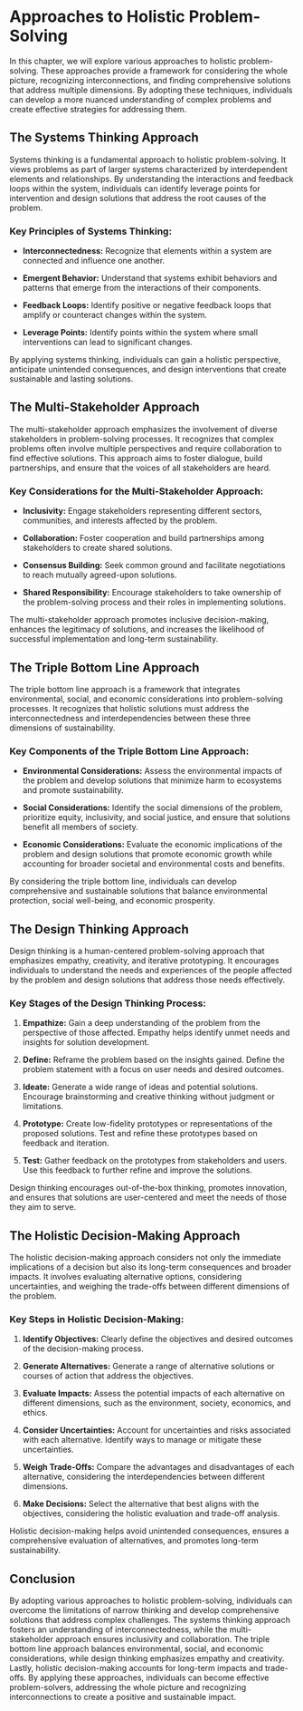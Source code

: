 Approaches to Holistic Problem-Solving
=================================================

In this chapter, we will explore various approaches to holistic problem-solving. These approaches provide a framework for considering the whole picture, recognizing interconnections, and finding comprehensive solutions that address multiple dimensions. By adopting these techniques, individuals can develop a more nuanced understanding of complex problems and create effective strategies for addressing them.

The Systems Thinking Approach
-----------------------------

Systems thinking is a fundamental approach to holistic problem-solving. It views problems as part of larger systems characterized by interdependent elements and relationships. By understanding the interactions and feedback loops within the system, individuals can identify leverage points for intervention and design solutions that address the root causes of the problem.

### Key Principles of Systems Thinking:

* **Interconnectedness:** Recognize that elements within a system are connected and influence one another.

* **Emergent Behavior:** Understand that systems exhibit behaviors and patterns that emerge from the interactions of their components.

* **Feedback Loops:** Identify positive or negative feedback loops that amplify or counteract changes within the system.

* **Leverage Points:** Identify points within the system where small interventions can lead to significant changes.

By applying systems thinking, individuals can gain a holistic perspective, anticipate unintended consequences, and design interventions that create sustainable and lasting solutions.

The Multi-Stakeholder Approach
------------------------------

The multi-stakeholder approach emphasizes the involvement of diverse stakeholders in problem-solving processes. It recognizes that complex problems often involve multiple perspectives and require collaboration to find effective solutions. This approach aims to foster dialogue, build partnerships, and ensure that the voices of all stakeholders are heard.

### Key Considerations for the Multi-Stakeholder Approach:

* **Inclusivity:** Engage stakeholders representing different sectors, communities, and interests affected by the problem.

* **Collaboration:** Foster cooperation and build partnerships among stakeholders to create shared solutions.

* **Consensus Building:** Seek common ground and facilitate negotiations to reach mutually agreed-upon solutions.

* **Shared Responsibility:** Encourage stakeholders to take ownership of the problem-solving process and their roles in implementing solutions.

The multi-stakeholder approach promotes inclusive decision-making, enhances the legitimacy of solutions, and increases the likelihood of successful implementation and long-term sustainability.

The Triple Bottom Line Approach
-------------------------------

The triple bottom line approach is a framework that integrates environmental, social, and economic considerations into problem-solving processes. It recognizes that holistic solutions must address the interconnectedness and interdependencies between these three dimensions of sustainability.

### Key Components of the Triple Bottom Line Approach:

* **Environmental Considerations:** Assess the environmental impacts of the problem and develop solutions that minimize harm to ecosystems and promote sustainability.

* **Social Considerations:** Identify the social dimensions of the problem, prioritize equity, inclusivity, and social justice, and ensure that solutions benefit all members of society.

* **Economic Considerations:** Evaluate the economic implications of the problem and design solutions that promote economic growth while accounting for broader societal and environmental costs and benefits.

By considering the triple bottom line, individuals can develop comprehensive and sustainable solutions that balance environmental protection, social well-being, and economic prosperity.

The Design Thinking Approach
----------------------------

Design thinking is a human-centered problem-solving approach that emphasizes empathy, creativity, and iterative prototyping. It encourages individuals to understand the needs and experiences of the people affected by the problem and design solutions that address those needs effectively.

### Key Stages of the Design Thinking Process:

1. **Empathize:** Gain a deep understanding of the problem from the perspective of those affected. Empathy helps identify unmet needs and insights for solution development.

2. **Define:** Reframe the problem based on the insights gained. Define the problem statement with a focus on user needs and desired outcomes.

3. **Ideate:** Generate a wide range of ideas and potential solutions. Encourage brainstorming and creative thinking without judgment or limitations.

4. **Prototype:** Create low-fidelity prototypes or representations of the proposed solutions. Test and refine these prototypes based on feedback and iteration.

5. **Test:** Gather feedback on the prototypes from stakeholders and users. Use this feedback to further refine and improve the solutions.

Design thinking encourages out-of-the-box thinking, promotes innovation, and ensures that solutions are user-centered and meet the needs of those they aim to serve.

The Holistic Decision-Making Approach
-------------------------------------

The holistic decision-making approach considers not only the immediate implications of a decision but also its long-term consequences and broader impacts. It involves evaluating alternative options, considering uncertainties, and weighing the trade-offs between different dimensions of the problem.

### Key Steps in Holistic Decision-Making:

1. **Identify Objectives:** Clearly define the objectives and desired outcomes of the decision-making process.

2. **Generate Alternatives:** Generate a range of alternative solutions or courses of action that address the objectives.

3. **Evaluate Impacts:** Assess the potential impacts of each alternative on different dimensions, such as the environment, society, economics, and ethics.

4. **Consider Uncertainties:** Account for uncertainties and risks associated with each alternative. Identify ways to manage or mitigate these uncertainties.

5. **Weigh Trade-Offs:** Compare the advantages and disadvantages of each alternative, considering the interdependencies between different dimensions.

6. **Make Decisions:** Select the alternative that best aligns with the objectives, considering the holistic evaluation and trade-off analysis.

Holistic decision-making helps avoid unintended consequences, ensures a comprehensive evaluation of alternatives, and promotes long-term sustainability.

Conclusion
----------

By adopting various approaches to holistic problem-solving, individuals can overcome the limitations of narrow thinking and develop comprehensive solutions that address complex challenges. The systems thinking approach fosters an understanding of interconnectedness, while the multi-stakeholder approach ensures inclusivity and collaboration. The triple bottom line approach balances environmental, social, and economic considerations, while design thinking emphasizes empathy and creativity. Lastly, holistic decision-making accounts for long-term impacts and trade-offs. By applying these approaches, individuals can become effective problem-solvers, addressing the whole picture and recognizing interconnections to create a positive and sustainable impact.
